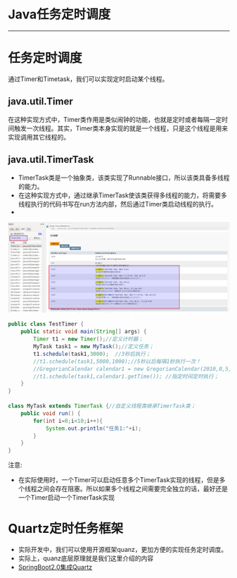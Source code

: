 #   Java任务定时调度

---

#   任务定时调度
通过Timer和Timetask，我们可以实现定时启动某个线程。

##	java.util.Timer
在这种实现方式中，Timer类作用是类似闹钟的功能，也就是定时或者每隔一定时间触发一次线程。其实，Timer类本身实现的就是一个线程，只是这个线程是用来实现调用其它线程的。

##	java.util.TimerTask
+	TimerTask类是一个抽象类，该类实现了Runnable接口，所以该类具备多线程的能力。
+	在这种实现方式中，通过继承TimerTask使该类获得多线程的能力，将需要多线程执行的代码书写在run方法内部，然后通过Timer类启动线程的执行。
+   
![](../images/2020/04/20200414001.png)


```JAVA
public class TestTimer {
    public static void main(String[] args) {
        Timer t1 = new Timer();//定义计时器；
        MyTask task1 = new MyTask();//定义任务；
        t1.schedule(task1,3000);  //3秒后执行；
        //t1.schedule(task1,5000,1000);//5秒以后每隔1秒执行一次！
        //GregorianCalendar calendar1 = new GregorianCalendar(2010,0,5,14,36,57);
        //t1.schedule(task1,calendar1.getTime()); //指定时间定时执行；
    }
}

class MyTask extends TimerTask {//自定义线程类继承TimerTask类；
    public void run() {
        for(int i=0;i<10;i++){
            System.out.println("任务1:"+i);
        }
    }
}
```

注意:
+   在实际使用时，一个Timer可以启动任意多个TimerTask实现的线程，但是多个线程之间会存在阻塞。所以如果多个线程之间需要完全独立的话，最好还是一个Timer启动一个TimerTask实现

#   Quartz定时任务框架
+   实际开发中，我们可以使用开源框架quanz，更加方便的实现任务定时调度。
+   实际上，quanz底层原理就是我们这里介绍的内容
+   [SpringBoot2.0集成Quartz](https://www.jianshu.com/p/dc814e8014b0)
